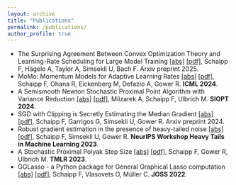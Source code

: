 ```yaml
---
layout: archive
title: "Publications"
permalink: /publications/
author_profile: true
---
```


* The Surprising Agreement Between Convex Optimization Theory and Learning-Rate Scheduling for Large Model Training [[abs]](https://arxiv.org/abs/2501.18965) [[pdf]](https://arxiv.org/pdf/2501.18965), Schaipp F, Hägele A, Taylor A, Simsekli U, Bach F. Arxiv preprint 2025.
* MoMo: Momentum Models for Adaptive Learning Rates [[abs]](https://arxiv.org/abs/2305.07583) [[pdf]](https://arxiv.org/pdf/2305.07583), Schaipp F, Ohana R, Eickenberg M, Defazio A, Gower R. **ICML 2024**.
* A Semismooth Newton Stochastic Proximal Point Algorithm with Variance Reduction [[abs]](https://epubs.siam.org/doi/abs/10.1137/22M1488181)  [[pdf]](https://arxiv.org/pdf/2204.00406), Milzarek A, Schaipp F, Ulbrich M. **SIOPT 2024**.
* SGD with Clipping is Secretly Estimating the Median Gradient [[abs]](https://arxiv.org/abs/2402.12828) [[pdf]](https://arxiv.org/pdf/2402.12828), Schaipp F, Garrigos G, Simsekli U, Gower R. Arxiv preprint 2024.
* Robust gradient estimation in the presence of heavy-tailed noise [[abs]](https://openreview.net/forum?id=C6PiH9Fkjd) [[pdf]](https://openreview.net/pdf?id=C6PiH9Fkjd), Schaipp F, Simsekli U, Gower R. **NeurIPS Workshop Heavy Tails in Machine Learning 2023**.
* A Stochastic Proximal Polyak Step Size [[abs]](https://openreview.net/forum?id=jWr41htaB3) [[pdf]](https://openreview.net/pdf?id=jWr41htaB3), Schaipp F, Gower R, Ulbrich M. **TMLR 2023**.
* GGLasso - a Python package for General Graphical Lasso computation [[abs]](https://joss.theoj.org/papers/10.21105/joss.03865) [[pdf]](https://www.theoj.org/joss-papers/joss.03865/10.21105.joss.03865.pdf), Schaipp F, Vlasovets O, Müller C. **JOSS 2022**.
